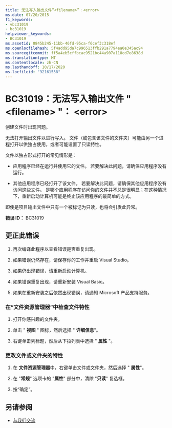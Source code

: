 ```yaml
---
title: 无法写入输出文件“<filename>”：<error>
ms.date: 07/20/2015
f1_keywords:
- vbc31019
- bc31019
helpviewer_keywords:
- BC31019
ms.assetid: 0845b245-11bb-46fd-95ca-f6cef3c318ef
ms.openlocfilehash: 5f4add95da7c996513ffb291a7794ea0e345ac94
ms.sourcegitcommit: ff5a4eb5cffbcac9521bc44a907a118cd7e8638d
ms.translationtype: MT
ms.contentlocale: zh-CN
ms.lasthandoff: 10/17/2020
ms.locfileid: "92161538"
---
```

# <a name="bc31019-unable-to-write-to-output-file-filename-error"></a>BC31019：无法写入输出文件 " \<filename> "： \<error>

创建文件时出现问题。

 无法打开输出文件以进行写入。 文件（或包含该文件的文件夹）可能由另一个进程打开以供独占使用，或者可能设置了只读特性。

 文件以独占形式打开的常见情形是：

- 应用程序已经在运行并使用它的文件。 若要解决此问题，请确保应用程序没有运行。

- 其他应用程序已经打开了该文件。 若要解决此问题，请确保其他应用程序没有访问这些文件。 是哪个应用程序在访问你的文件并不总是很明显；在这种情况下，重新启动计算机可能是终止该应用程序的最简单的方式。

 即使是项目输出文件中只有一个被标记为只读，也将会引发此异常。

 **错误 ID：** BC31019

## <a name="to-correct-this-error"></a>更正此错误

1. 再次编译此程序以查看错误是否重复出现。

2. 如果错误仍然存在，请保存你的工作并重启 Visual Studio。

3. 如果仍出现错误，请重新启动计算机。

4. 如果错误重复出现，请重新安装 Visual Basic。

5. 如果在重新安装之后依然出现错误，请通知 Microsoft 产品支持服务。

### <a name="to-check-file-attributes-in-file-explorer"></a>在“文件资源管理器”中检查文件特性

1. 打开你感兴趣的文件夹。

2. 单击 " **视图** " 图标，然后选择 " **详细信息**"。

3. 右键单击列标题，然后从下拉列表中选择 " **属性** "。

### <a name="to-change-the-attributes-of-a-file-or-folder"></a>更改文件或文件夹的特性

1. 在 **文件资源管理器**中，右键单击文件或文件夹，然后选择 " **属性**"。

2. 在 "**常规**" 选项卡的 "**属性**" 部分中，清除 "**只读**" 复选框。

3. 按“确定”。

## <a name="see-also"></a>另请参阅

- [与我们交流](/visualstudio/ide/feedback-options)
